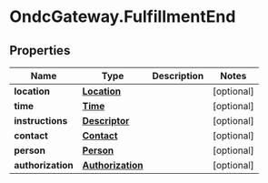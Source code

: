 # OndcGateway.FulfillmentEnd

## Properties
Name | Type | Description | Notes
------------ | ------------- | ------------- | -------------
**location** | [**Location**](Location.md) |  | [optional] 
**time** | [**Time**](Time.md) |  | [optional] 
**instructions** | [**Descriptor**](Descriptor.md) |  | [optional] 
**contact** | [**Contact**](Contact.md) |  | [optional] 
**person** | [**Person**](Person.md) |  | [optional] 
**authorization** | [**Authorization**](Authorization.md) |  | [optional] 

